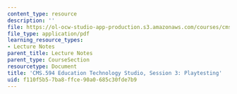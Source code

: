 ```yaml
---
content_type: resource
description: ''
file: https://ol-ocw-studio-app-production.s3.amazonaws.com/courses/cms-594-education-technology-studio-spring-2019/f110f5b57ba8ffce90a0685c30fde7b9_MITCMS_594S19_ses3.pdf
file_type: application/pdf
learning_resource_types:
- Lecture Notes
parent_title: Lecture Notes
parent_type: CourseSection
resourcetype: Document
title: 'CMS.594 Education Technology Studio, Session 3: Playtesting'
uid: f110f5b5-7ba8-ffce-90a0-685c30fde7b9
---
```

